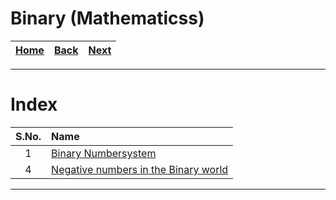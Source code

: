 # Binary (Mathematicss)

| [Home](/README.md) | [Back](/Base_Mathematics/4_Base_Conversions.md) | [Next](./1_Binary_numbers.md) |
| :---: | :---: | :---: |

---

# Index

| S.No. | Name |
| :---: | :--- |
| 1 | [Binary Numbersystem](./1_Binary_numbers.md) |
| 4 | [Negative numbers in the Binary world](./4_Negative_numbers_in_binary.md) |

---

